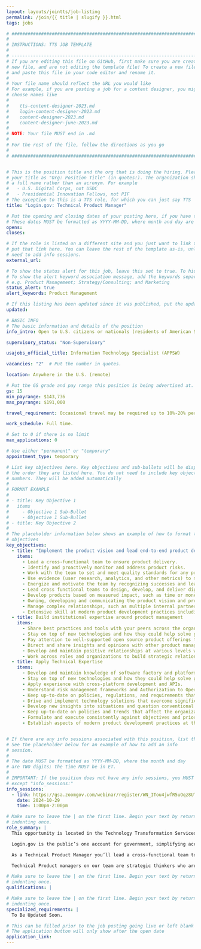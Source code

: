 ```yaml
---
layout: layouts/jointts/job-listing
permalink: /join/{{ title | slugify }}.html
tags: jobs

# ###############################################################################
#                                                                              #
# INSTRUCTIONS: TTS JOB TEMPLATE                                               #
#                                                                              #
# -----------------------------------------------------------------------------#
# If you are editing this file on GitHub, first make sure you are creating a   #
# new file, and are not editing the template file! To create a new file, copy  #
# and paste this file in your code editor and rename it.                       #
#                                                                              #
# Your file name should reflect the URL you would like                         #
# For example, if you are posting a job for a content designer, you might      #
# choose names like                                                            #
#                                                                              #
#    tts-content-designer-2023.md                                              #
#    login-content-designer-2023.md                                            #
#    content-designer-2023.md                                                  #
#    content-designer-june-2023.md                                             #
#                                                                              #
# NOTE: Your file MUST end in .md                                              #
#                                                                              #
# For the rest of the file, follow the directions as you go                    #
#                                                                              #
# ###############################################################################


# This is the position title and the org that is doing the hiring. Please format
# your title as "Org: Position Title" (in quotes!). The organization should be
# a full name rather than an acronym. For example
#   - U.S. Digital Corps, not USDC
#   - Presidential Innovation Fellows, not PIF
# The exception to this is a TTS role, for which you can just say TTS
title: "Login.gov: Technical Product Manager"

# Put the opening and closing dates of your posting here, if you have them
# These dates MUST be formatted as YYYY-MM-DD, where month and day are 2-digits
opens:
closes:

# If the role is listed on a different site and you just want to link to it,
# put that link here. You can leave the rest of the template as-is, unless you
# need to add info sessions.
external_url:

# To show the status alert for this job, leave this set to true. To hide it, change to false
# To show the alert keyword association message, add the keywords separated by a semi-colon
# e.g. Product Management; Strategy/Consulting; and Marketing
status_alert: true
alert_keywords: Product Management

# If this listing has been updated since it was published, put the updated date below in YYYY-MM-DD format.
updated:

# BASIC INFO
# The basic information and details of the position
info_intro: Open to U.S. citizens or nationals (residents of American Samoa and Swains Island). Subject to background check.

supervisory_status: "Non-Supervisory"

usajobs_official_title: Information Technology Specialist (APPSW)

vacancies: "2"  # Put the number in quotes.

location: Anywhere in the U.S. (remote)

# Put the GS grade and pay range this position is being advertised at. For SES positions, set the value of gs to SES.
gs: 15
min_payrange: $143,736
max_payrange: $191,000

travel_requirement: Occasional travel may be required up to 10%-20% per year.

work_schedule: Full time.

# Set to 0 if there is no limit
max_applications: 0

# Use either "permanent" or "temporary"
appointment_type: temporary

# List key objectives here. Key objectives and sub-bullets will be displayed in
# the order they are listed here. You do not need to include key objective
# numbers. They will be added automatically
#
# FORMAT EXAMPLE
#
# - title: Key Objective 1
#   items
#     - Objective 1 Sub-Bullet
#     - Objective 1 Sub-Bullet
# - title: Key Objective 2
#
# The placeholder information below shows an example of how to format the key
# objectives
key_objectives:
  - title: "Implement the product vision and lead end-to-end product development"
    items:
      - Lead a cross-functional team to ensure product delivery.
      - Identify and proactively monitor and address product risks.
      - Work with the team to set and meet quality standards for any product you build.
      - Use evidence (user research, analytics, and other metrics) to make product decisions.
      - Energize and motivate the team by recognizing successes and learning from failures.
      - Lead cross functional teams to design, develop, and deliver digital products or services.
      - Develop products based on measured impact, such as time or money saved or value created.
      - Owning, developing and communicating the product vision and product roadmap.
      - Manage complex relationships, such as multiple internal partners, significant executive oversight, or multiple distinct user groups.
      - Extensive skill at modern product development practices including agile/iterative software development, use of open source tools or techniques, and user-centered product approaches.
  - title: Build institutional expertise around product management
    items:
      - Share best practices and tools with your peers across the organization.
      - Stay on top of new technologies and how they could help solve government problems.
      - Pay attention to well-supported open source product offerings that can be reused in a government context to solve common problems.
      - Direct and share insights and opinions with other product managers, contributing to our growing culture of product management.
      - Develop and maintain positive relationships at various levels within an organization and champion diversity, equity, inclusion, and accessibility.
      - Work across roles and organizations to build strategic relationships, achieve common goals, and to resolve sensitive issues.
  - title: Apply Technical Expertise
    items:
      - Develop and maintain knowledge of software factory and platform concepts and how they are leveraged in government.
      - Stay on top of new technologies and how they could help solve government problems.
      - Apply experience with cross-platform development and APIs.
      - Understand risk management frameworks and Authorization to Operate (ATO) concepts.
      - Keep up-to-date on policies, regulations, and requirements that impact digital services.
      - Drive and implement technology solutions that overcome significant challenges resulting from complex or bureaucratic environments or technically difficult problems.
      - Develop new insights into situations and question conventional approaches.
      - Keep up-to-date on policies and trends that affect the organization and shape stakeholders’ views.
      - Formulate and execute consistently against objectives and priorities.
      - Establish aspects of modern product development practices at the organizational level including agile/iterative software development, use of open source tools or techniques, and user-centered product approaches.


# If there are any info sessions associated with this position, list them here
# See the placeholder below for an example of how to add an info
# session.
#
# The date MUST be formatted as YYYY-MM-DD, where the month and day
# are TWO digits; the time MUST be in ET.
#
# IMPORTANT: If the position does not have any info sessions, you MUST delete everything
# except "info_sessions:"
info_sessions:
  - link: https://gsa.zoomgov.com/webinar/register/WN_ITou4jwfR5uOqz8UTyS9mw#/registration
    date: 2024-10-29
    time: 1:00pm-2:00pm

# Make sure to leave the | on the first line. Begin your text by returning to the next line and
# indenting once.
role_summary: |
  This opportunity is located in the Technology Transformation Services (TTS) Solutions Division’s Login.gov team. The Login.gov team is remote-first and is composed of experts across product development, software engineering, cybersecurity, and platform engineering.

  Login.gov is the public’s one account for government, simplifying access to government benefits and services for members of the public by enabling them to reuse one secure account across government agencies, and improving the security of government systems by enabling agencies to leverage a shared technology service to provide strong authentication and identity verification services to their customers.This opportunity is located in the Technology Transformation Services (TTS) Solutions Division’s Login.gov.

  As a Technical Product Manager you’ll lead a cross-functional team to deliver products using agile methodologies and modern software development practices while building capacity for product innovation in government.

  Technical Product managers on our team are strategic thinkers who are comfortable defining a compelling vision and designing a measurable strategy to achieve that vision. Decisive leaders who know how to motivate cross-functional teams to build the right thing. Comfortable with the software development lifecycle, modern automated development and operation tools, and federal security and compliance standards.

# Make sure to leave the | on the first line. Begin your text by returning to the next line and
# indenting once.
qualifications: |

# Make sure to leave the | on the first line. Begin your text by returning to the next line and
# indenting once.
specialized_requirements: |
  To Be Updated Soon.

# This can be filled prior to the job posting going live or left blank #
# The application button will only show after the open date            #
application_link:
---
```

